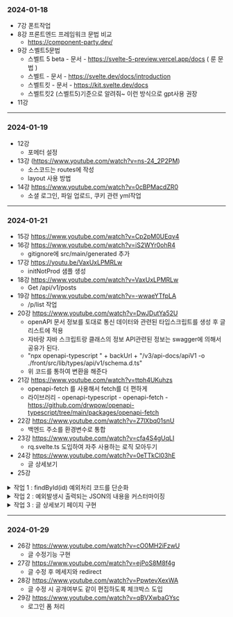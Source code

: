 ### 2024-01-18
- 7강 폰트작업
- 8강 프론트엔드 프레임워크 문법 비교
   - https://component-party.dev/ 
- 9강 스벨트5문법 
  - 스벨트 5 beta - 문서 - https://svelte-5-preview.vercel.app/docs ( 룬 문법 )
  - 스벨트 - 문서 - https://svelte.dev/docs/introduction
  - 스벨트킷 - 문서 - https://kit.svelte.dev/docs
  - 스벨트킷2 (스벨트5)기준으로 알려줘~ 이런 방식으로 gpt사용 권장
- 11강 
---
### 2024-01-19
- 12강
  - 포메터 설정
- 13강 (https://www.youtube.com/watch?v=ns-24_2P2PM)
  - 소스코드는 routes에 작성
  - layout 사용 방법
- 14강 https://www.youtube.com/watch?v=0cBPMacdZR0
  - 소셜 로그인, 파일 업로드, 쿠키 관련 yml작업 
---
### 2024-01-21
- 15강 https://www.youtube.com/watch?v=Cp2pM0UEqv4
- 16강 https://www.youtube.com/watch?v=iS2WYr0ohR4
  -  gitignore에 src/main/generated 추가 
- 17강 https://youtu.be/VaxUxLPMRLw
  -  initNotProd 샘플 생성 
- 18강 https://www.youtube.com/watch?v=VaxUxLPMRLw
  -  Get /api/v1/posts
- 19강 https://www.youtube.com/watch?v=-wwaeYTfpLA
  -  /p/list 작업
- 20강 https://www.youtube.com/watch?v=DwJDutYa52U
  -  openAPI 문서 정보를 토대로 통신 데이터와 관련된 타입스크립트를 생성 후 글 리스트에 적용
  - 자바랑 자바 스크립트랑 클래스의 정보 API관련된 정보는 swagger에 의해서 공유가 된다.
  - "npx openapi-typescript " + backUrl + "/v3/api-docs/apiV1 -o ./front/src/lib/types/api/v1/schema.d.ts"
  - 위 코드를 통하여 변환을 해준다
- 21강 https://www.youtube.com/watch?v=ttph4UKuhzs
  -  openapi-fetch 를 사용해서 fetch를 더 편하게
  -  라이브러리 - openapi-typescript - openapi-fetch - https://github.com/drwpow/openapi-typescript/tree/main/packages/openapi-fetch
- 22강 https://www.youtube.com/watch?v=Z7lXbq01snU
  -  백엔드 주소를 환경변수로 통합
- 23강 https://www.youtube.com/watch?v=cfa4S4gUqLI
  -  rq.svelte.ts 도입하여 자주 사용하는 로직 모아두기
- 24강 https://www.youtube.com/watch?v=0eTTkCl03hE
  -  글 상세보기 
- 25강
<details>
<summary>작업 1 : findById(id) 예외처리 코드를 단순화</summary>
<div markdown="1">

기존 코드(src/main/java/com/ll/rsv/domain/post/post/controller/ApiV1PostController.java)   
```java
Post post = postService.findById(id).orElseThrow(() -> new GlobalException("404-1", "존재하지 않는 글입니다."));
```   
새 코드(src/main/java/com/ll/rsv/domain/post/post/controller/ApiV1PostController.java)   
```java
Post post = postService.findById(id).orElseThrow(GlobalException.E404::new); // 기존 코드가 너무 길어서 이렇게 줄임
 ```
</div>
</details>

<details>
<summary>작업 2 : 예외발생시 출력되는 JSON의 내용을 커스터마이징</summary>
<div markdown="2">

새 코드(src/main/java/com/ll/rsv/global/exceptionHandlers/GlobalExceptionHandler.java)   
```java
package com.ll.rsv.global.exceptionHandlers;

import com.ll.rsv.global.exceptions.GlobalException;
import com.ll.rsv.global.rq.Rq;
import com.ll.rsv.global.rsData.RsData;
import com.ll.rsv.standard.base.Empty;
import lombok.RequiredArgsConstructor;
import org.springframework.http.HttpStatus;
import org.springframework.http.ResponseEntity;
import org.springframework.web.bind.annotation.ControllerAdvice;
import org.springframework.web.bind.annotation.ExceptionHandler;
import org.springframework.web.bind.annotation.ResponseStatus;

import java.io.PrintWriter;
import java.io.StringWriter;
import java.util.LinkedHashMap;
import java.util.Map;

@ControllerAdvice
@RequiredArgsConstructor
public class GlobalExceptionHandler {
  private final Rq rq;

  @ExceptionHandler(Exception.class)
  public ResponseEntity<Object> handleException(Exception ex) {
    // 아래 `throw ex;` 코드는 API 요청이 아닌 경우에만 실행된다.
    // if (rq.isApi()) throw ex; // 어짜피 이 서버(스프링부트)를 API서버로만 이용할 것이므로 이 코드는 필요 없다.

    return handleApiException(ex);
  }

  // 자연스럽게 발생시킨 예외처리
  private ResponseEntity<Object> handleApiException(Exception ex) {
    Map<String, Object> body = new LinkedHashMap<>();
    body.put("resultCode", "500-1");
    body.put("statusCode", 500);
    body.put("msg", ex.getLocalizedMessage());

    LinkedHashMap<String, Object> data = new LinkedHashMap<>();
    body.put("data", data);

    StringWriter sw = new StringWriter();
    PrintWriter pw = new PrintWriter(sw);
    ex.printStackTrace(pw);
    data.put("trace", sw.toString().replace("\t", "    ").split("\\r\\n"));

    String path = rq.getCurrentUrlPath();
    data.put("path", path);

    body.put("success", false);
    body.put("fail", true);

    return new ResponseEntity<>(body, HttpStatus.INTERNAL_SERVER_ERROR);
  }

  // 개발자가 명시적으로 발생시킨 예외처리
  @ExceptionHandler(GlobalException.class)
  @ResponseStatus // 참고로 이 코드의 역할은 error 내용의 스키마를 타입스크립트화 하는데 있다.
  public ResponseEntity<RsData<Empty>> handle(GlobalException ex) {
    HttpStatus status = HttpStatus.valueOf(ex.getRsData().getStatusCode());
    rq.setStatusCode(ex.getRsData().getStatusCode());

    return new ResponseEntity<>(ex.getRsData(), status);
  }
}
```
</div>
</details>

<details>
<summary>작업 3 : 글 상세보기 페이지 구현</summary>
<div markdown="3">

새 코드(front/src/routes/p/[id]/+page.svelte)
```javascript
<script lang="ts">
  import { page } from '$app/stores';
  import rq from '$lib/rq/rq.svelte';

  async function load() {
    const { data, error } = await rq
      .apiEndPoints()
      .GET('/api/v1/posts/{id}', { params: { path: { id: parseInt($page.params.id) } } });

    // 이 코드가 실행되면 아래에 `{:catch error}` 부분으로 넘어감
    if (error) throw error;

    return data!;
  }
</script>

{#await load()}
  <div>loading...</div>
{:then { data: { item: post } }}
  <h1>{post.title}</h1>
  <div class="whitespace-pre-line">{post.body}</div>
{:catch error}
  <!-- .msg 로 접근할 수 있는 이유는 스프링부트의 에러관련 출력을 커스터마이징 했기 때문 -->
  {error.msg}
{/await}
```
</div>
</details>

----
### 2024-01-29
- 26강 https://www.youtube.com/watch?v=cO0MH2iFzwU
  - 글 수정기능 구현
- 27강 https://www.youtube.com/watch?v=ejPoS8M8f4g
  - 글 수정 후 메세지와 redirect
- 28강 https://www.youtube.com/watch?v=PpwtevXexWA
  - 글 수정 시 공개여부도 같이 편집하도록 체크박스 도입
- 29강 https://www.youtube.com/watch?v=qBVXwbaGYsc
  - 로그인 폼 처리